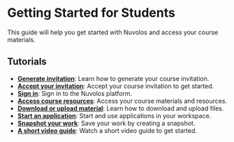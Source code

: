 # Getting Started for Students

This guide will help you get started with Nuvolos and access your course materials.

## Tutorials

- [**Generate invitation**](generate-invitation.md): Learn how to generate your course invitation.
- [**Accept your invitation**](accept-your-invitation.md): Accept your course invitation to get started.
- [**Sign in**](sign-in.md): Sign in to the Nuvolos platform.
- [**Access course resources**](access-course-resources.md): Access your course materials and resources.
- [**Download or upload material**](download-or-upload-material.md): Learn how to download and upload files.
- [**Start an application**](start-an-application.md): Start and use applications in your workspace.
- [**Snapshot your work**](snapshot-your-work.md): Save your work by creating a snapshot.
- [**A short video guide**](a-short-video-guide.md): Watch a short video guide to get started.